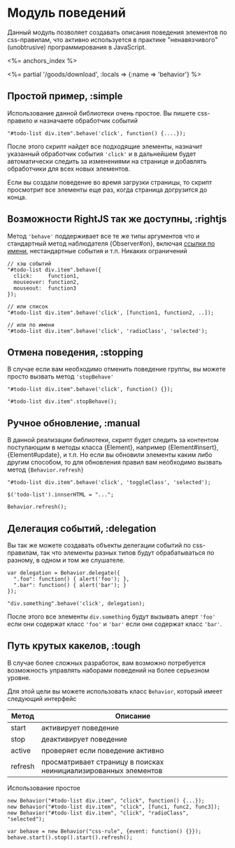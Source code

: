 # Модуль поведений

Данный модуль позволяет создавать описания поведения элементов по css-правилам, что активно
используется в практике "ненавязчивого" (unobtrusive) программирования в JavaScript.

<%= anchors_index %>

<%= partial '/goods/download', :locals => {:name => 'behavior'} %>

## Простой пример, :simple

Использование данной библиотеки очень простое. Вы пишете css-правило и назначаете
обработчик событий

    "#todo-list div.item".behave('click', function() {....});

После этого скрипт найдет все подходящие элементы, назначит указанный обработчик события
`'click'` и в дальнейшем будет автоматически следить за изменениями на странице и добавлять
обработчики для всех новых элементов.

Если вы создали поведение во время загрузки страницы, то скрипт просмотрит все элементы еще раз,
когда страница догрузится до конца.


## Возможности RightJS так же доступны, :rightjs

Метод `'behave'` поддерживает все те же типы аргументов что и стандартный метод
наблюдателя {Observer#on}, включая [ссылки по имени](/tutorials/call-by-name),
нестандартные события и т.п. Никаких ограничений

    // хэш событий
    "#todo-list div.item".behave({
      click:     function1,
      mouseover: function2,
      mouseout:  function3
    });

    // или список
    "#todo-list div.item".behave('click', [function1, function2, ..]);

    // или по имени
    "#todo-list div.item".behave('click', 'radioClass', 'selected');


## Отмена поведения, :stopping

В случае если вам необходимо отменить поведение группы, вы можете просто вызвать метод `'stopBehave'`

    "#todo-list div.item".behave('click', function() {});

    "#todo-list div.item".stopBehave();


## Ручное обновление, :manual

В данной реализации библиотеки, скрипт будет следить за контентом поступающим в методы класса {Element},
например {Element#insert}, {Element#update}, и т.п. Но если вы обновили элементы каким либо другим способом,
то для обновления правил вам необходимо вызвать метод `{Behavior.refresh}`

    "#todo-list div.item".behave('click', 'toggleClass', 'selected');

    $('todo-list').innserHTML = "...";

    Behavior.refresh();


## Делегация событий, :delegation

Вы так же можете создавать объекты делегации событий по css-правилам, так что элементы
разных типов будут обрабатываться по разному, в одном и том же слушателе.

    var delegation = Behavior.delegate({
      ".foo": function() { alert('foo'); },
      ".bar": function() { alert('bar'); }
    });

    "div.something".behave('click', delegation);

После этого все элементы `div.something` будут вызывать алерт `'foo'` если они содержат
класс `'foo'` и `'bar'` если они содержат класс `'bar'`.


## Путь крутых какелов, :tough

В случае более сложных разработок, вам возможно потребуется возможность управлять
наборами поведений на более серьезном уровне.

Для этой цели вы можете использовать класс `Behavior`, который имеет следующий интерфейс

Метод   | Описание
--------|---------------------------------------------------------------------
start   | активирует поведение
stop    | деактивирует поведение
active  | проверяет если поведение активно
refresh | просматривает страницу в поисках неинициализированных элементов

Использование простое

    new Behavior("#todo-list div.item", "click", function() {...});
    new Behavior("#todo-list div.item", "click", [func1, func2, func3]);
    new Behavior("#todo-list div.item", "click", "radioClass", "selected");

    var behave = new Behavior("css-rule", {event: function() {}});
    behave.start().stop().start().refresh();

